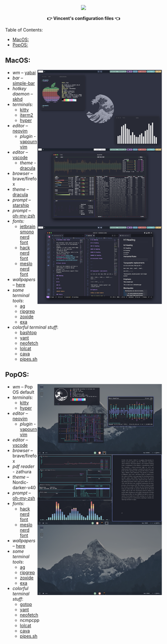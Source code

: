 <p align="center">
  <img width="25%" src="https://github.com/cveinnt.png" />
</p>

<p align="center">
  <b>👉 Vincent's configuration files 👈</b>
</p>

Table of Contents:
- [MacOS:](#macos)
- [PopOS:](#popos)

## MacOS:
<img src="https://raw.githubusercontent.com/Cveinnt/dotfiles/main/images/mac_demo.png" alt="img" align="right" width="400px">

- *wm* – [yabai](https://github.com/koekeishiya/yabai)
- *bar* – [simple-bar](https://github.com/Jean-Tinland/simple-bar)
- *hotkey daemon* – [skhd](https://github.com/koekeishiya/skhd)
- *terminals:* 
  * [kitty](https://github.com/kovidgoyal/kitty)
  * [iterm2](https://iterm2.com/)
  * [hyper](https://hyper.is/)
- *editor* – [neovim](https://github.com/neovim/neovim)
  - *plugin* - [vapournvim](https://github.com/VapourNvim/VapourNvim)
- *editor* – [vscode](https://code.visualstudio.com/)
  - *theme* - [dracula](https://marketplace.visualstudio.com/items?itemName=dracula-theme.theme-dracula)
- *browser* – brave/firefox
- *theme* – [dracula](https://draculatheme.com/)
- *prompt* – [starship](https://starship.rs/)
- *prompt* – [oh-my-zsh](https://ohmyz.sh/)
- *fonts:*
  * [jetbrainsmono nerd font](https://www.nerdfonts.com/font-downloads)
  * [hack nerd font](https://www.nerdfonts.com/font-downloads)
  * [meslo nerd font](https://www.nerdfonts.com/font-downloads)
- *wallpapers* – [here](/images)
- *some terminal tools*:
    - [ag](https://github.com/ggreer/the_silver_searcher)
    - [ripgrep](https://github.com/BurntSushi/ripgrep)
    - [zoxide](https://github.com/ajeetdsouza/zoxide)
    - [exa](https://github.com/ogham/exa)
- *colorful terminal stuff*:
    - [bashtop](https://github.com/aristocratos/bashtop)
    - [yant](https://github.com/Cveinnt/yant)
    - [neofetch](https://github.com/dylanaraps/neofetch)
    - [lolcat](https://github.com/busyloop/lolcat)
    - [cava](https://github.com/karlstav/cava)
    - [pipes.sh](https://github.com/pipeseroni/pipes.sh)




## PopOS:
<img src="images/pop-demo.png" alt="img" align="right" width="400px">

- *wm* – Pop OS default
- *terminals:* 
  * [kitty](https://github.com/kovidgoyal/kitty)
  * [hyper](https://hyper.is/)
- *editor* – [neovim](https://github.com/neovim/neovim)
  - *plugin* - [vapournvim](https://github.com/VapourNvim/VapourNvim)
- *editor* – [vscode](https://code.visualstudio.com/)
- *browser* – brave/firefox
- *pdf reader* - zathura
- *theme* – Nordic-darker-v40
- *prompt* – [oh-my-zsh](https://ohmyz.sh/)
- *fonts:*
  * [hack nerd font](https://www.nerdfonts.com/font-downloads)
  * [meslo nerd font](https://www.nerdfonts.com/font-downloads)
- *wallpapers* – [here](/images)
- *some terminal tools*:
    - [ag](https://github.com/ggreer/the_silver_searcher)
    - [ripgrep](https://github.com/BurntSushi/ripgrep)
    - [zoxide](https://github.com/ajeetdsouza/zoxide)
    - [exa](https://github.com/ogham/exa)
- *colorful terminal stuff*:
    - [gotop](https://github.com/)
    - [yant](https://github.com/Cveinnt/yant)
    - [neofetch](https://github.com/dylanaraps/neofetch)
    - ncmpcpp
    - [lolcat](https://github.com/busyloop/lolcat)
    - [cava](https://github.com/karlstav/cava)
    - [pipes.sh](https://github.com/pipeseroni/pipes.sh)
